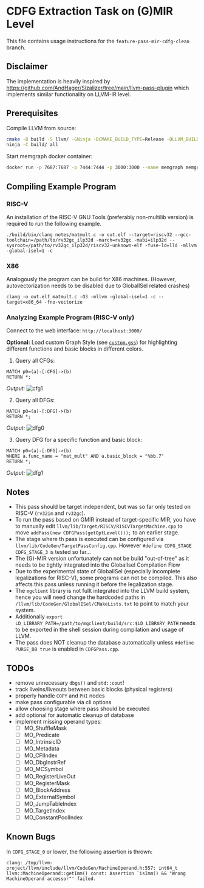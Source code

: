 # CDFG Extraction Task on (G)MIR Level

This file contains usage instructions for the `feature-pass-mir-cdfg-clean` branch.

## Disclaimer

The implementation is heavily inspired by https://github.com/AndHager/Sizalizer/tree/main/llvm-pass-plugin which implements similar functionality on LLVM-IR level.


## Prerequisites

Compile LLVM from source:

```sh
cmake -B build -S llvm/ -GNinja -DCMAKE_BUILD_TYPE=Release -DLLVM_BUILD_TOOLS=ON LLVM_ENABLE_ASSERTIONS=ON -DLLVM_OPTIMIZED_TABLEGEN=ON -DLLVM_ENABLE_PROJECTS="clang;lld" -DLLVM_TARGETS_TO_BUILD="X86;RISCV"
ninja -C build/ all
```

Start memgraph docker container:

```sh
docker run -p 7687:7687 -p 7444:7444 -p 3000:3000 --name memgraph memgraph/memgraph-platform
```


## Compiling Example Program

### RISC-V

An installation of the RISC-V GNU Tools (preferably non-multilib version) is required to run the following example.

```
./build/bin/clang notes/matmult.c -o out.elf --target=riscv32 --gcc-toolchain=/path/to/rv32gc_ilp32d -march=rv32gc -mabi=ilp32d --sysroot=/path/to/rv32gc_ilp32d/riscv32-unknown-elf -fuse-ld=lld -mllvm -global-isel=1 -c
```

### X86

Analogously the program can be build for X86 machines. (However, autovectorization needs to be disabled due to GlobalISel related crashes)

```
clang -o out.elf matmult.c -O3 -mllvm -global-isel=1 -c --target=x86_64 -fno-vectorize
```

### Analyzing Example Program (RISC-V only)

Connect to the web interface: `http://localhost:3000/`

**Optional:** Load custom Graph Style (see [`custom.gss`](./custom.gss)) for highlighting different functions and basic blocks in different colors.

1. Query all CFGs:

```
MATCH p0=(a)-[:CFG]->(b)
RETURN *;
```

*Output:* ![cfg1](https://github.com/PhilippvK/llvm-project/assets/7712605/60c2d497-525b-466e-83ac-119b76fb6595)


2. Query all DFGs:

```
MATCH p0=(a)-[:DFG]->(b)
RETURN *;
```

*Output:* ![dfg0](https://github.com/PhilippvK/llvm-project/assets/7712605/ed8b932b-881c-4f54-8092-7656311f8e5a)


3. Query DFG for a specific function and basic block:

```
MATCH p0=(a)-[:DFG]->(b)
WHERE a.func_name = "mat_mult" AND a.basic_block = "%bb.7"
RETURN *;
```

*Output:* ![dfg1](https://github.com/PhilippvK/llvm-project/assets/7712605/b8554bff-fb98-4541-839c-cbc2fc537548)



## Notes
- This pass should be target independent, but was so far only tested on RISC-V (`rv32im` and `rv32gc`).
- To run the pass based on GMIR instead of target-specific MIR, you have to manually edit `llvm/lib/Target/RISCV/RISCVTargetMachine.cpp` to move `addPass(new CDFGPass(getOptLevel()));` to an earlier stage.
- The stage where th pass is executed can be configured via `llvm/lib/CodeGen/TargetPassConfig.cpp`. However `#define CDFG_STAGE CDFG_STAGE_3` is tested so far...
- The (G)-MIR version unfortunately can not be build "out-of-tree" as it needs to be tightly integrated into the GlobalIsel Compilation Flow
- Due to the experimental state of GlobalISel (especially incomplete legalizations for RISC-V), some programs can not be compiled. This also affects this pass unless running it before the legalization stage.
- The `mgclient` library is not fullt integrated into the LLVM build system, hence you will need change the hardcoded paths in `/llvm/lib/CodeGen/GlobalISel/CMakeLists.txt` to point to match your system.
- Additionally `export LD_LIBRARY_PATH=/path/to/mgclient/build/src:$LD_LIBRARY_PATH` needs to be exported in the shell session during compilation and usage of LLVM.
- The pass does NOT cleanup the database automatically unless `#define PURGE_DB true` is enabled in `CDFGPass.cpp`.

## TODOs
- remove unnecessary `dbgs()` and `std::cout`!
- track liveins/liveouts between basic blocks (physical registers)
- properly handle `COPY` and `PHI` nodes
- make pass configurable via cli options
- allow choosing stage where pass should be executed
- add optional for automatic cleanup of database
- implement missing operand types:
  - [ ] MO_ShuffleMask
  - [ ] MO_Predicate
  - [ ] MO_IntrinsicID
  - [ ] MO_Metadata
  - [ ] MO_CFIIndex
  - [ ] MO_DbgInstrRef
  - [ ] MO_MCSymbol
  - [ ] MO_RegisterLiveOut
  - [ ] MO_RegisterMask
  - [ ] MO_BlockAddress
  - [ ] MO_ExternalSymbol
  - [ ] MO_JumpTableIndex
  - [ ] MO_TargetIndex
  - [ ] MO_ConstantPoolIndex

## Known Bugs

In `CDFG_STAGE_0` or lower, the following assertion is thrown:

```
clang: /tmp/llvm-project/llvm/include/llvm/CodeGen/MachineOperand.h:557: int64_t llvm::MachineOperand::getImm() const: Assertion `isImm() && "Wrong MachineOperand accessor"' failed.
```
